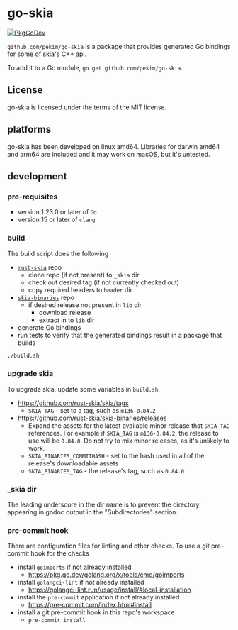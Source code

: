 # go-skia

[![PkgGoDev](https://pkg.go.dev/badge/github.com/pekim/go-skia)](https://pkg.go.dev/github.com/pekim/go-skia)

`github.com/pekim/go-skia` is a package that provides generated Go bindings
for some of [skia](https://skia.org/)'s C++ api.

To add it to a Go module, `go get github.com/pekim/go-skia`.

## License

go-skia is licensed under the terms of the MIT license.

## platforms

go-skia has been developed on linux amd64.
Libraries for darwin amd64 and arm64 are included and it may work on macOS, but it's untested.

## development

### pre-requisites

- version 1.23.0 or later of `Go`
- version 15 or later of `clang`

### build

The build script does the following

- [`rust-skia`](https://github.com/rust-skia/skia) repo
  - clone repo (if not present) to `_skia` dir
  - check out desired tag (if not currently checked out)
  - copy required headers to `header` dir
- [`skia-binaries`](https://github.com/rust-skia/skia-binaries) repo
  - if desired release not present in `lib` dir
    - download release
    - extract in to `lib` dir
- generate Go bindings
- run tests to verify that the generated bindings result in a package that builds

```sh
./build.sh
```

### upgrade skia

To upgrade skia, update some variables in `build.sh`.

- https://github.com/rust-skia/skia/tags
  - `SKIA_TAG` - set to a tag, such as `m136-0.84.2`
- https://github.com/rust-skia/skia-binaries/releases
  - Expand the assets for the latest available minor release that `SKIA_TAG` references.
    For example if `SKIA_TAG` is `m136-0.84.2`, the release to use will be `0.84.0`.
    Do not try to mix minor releases, as it's unlikely to work.
  - `SKIA_BINARIES_COMMITHASH` - set to the hash used in all of the release's downloadable assets
  - `SKIA_BINARIES_TAG` - the release's tag, such as `0.84.0`

### \_skia dir

The leading underscore in the dir name is to prevent the directory appearing in godoc output
in the "Subdirectories" section.

### pre-commit hook

There are configuration files for linting and other checks.
To use a git pre-commit hook for the checks

- install `goimports` if not already installed
  - https://pkg.go.dev/golang.org/x/tools/cmd/goimports
- install `golangci-lint` if not already installed
  - https://golangci-lint.run/usage/install/#local-installation
- install the `pre-commit` application if not already installed
  - https://pre-commit.com/index.html#install
- install a git pre-commit hook in this repo's workspace
  - `pre-commit install`
